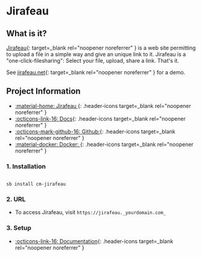 # Jirafeau

## What is it?

[Jirafeau](https://gitlab.com/mojo42/Jirafeau){: target=_blank rel="noopener noreferrer" }  is a web site permitting to upload a file in a simple way and give an unique link to it. Jirafeau is a "one-click-filesharing": Select your file, upload, share a link. That's it.

See [jirafeau.net](https://jirafeau.net/){: target=_blank rel="noopener noreferrer" } for a demo.

## Project Information

- [:material-home: Jirafeau ](https://gitlab.com/mojo42/Jirafeau){: .header-icons target=_blank rel="noopener noreferrer" }
- [:octicons-link-16: Docs](https://gitlab.com/mojo42/Jirafeau){: .header-icons target=_blank rel="noopener noreferrer" }
- [:octicons-mark-github-16: Github:](https://gitlab.com/mojo42/Jirafeau){: .header-icons target=_blank rel="noopener noreferrer" }
- [:material-docker: Docker: ](https://hub.docker.com/r/jgeusebroek/jirafeau){: .header-icons target=_blank rel="noopener noreferrer" }

### 1. Installation

``` shell

sb install cm-jirafeau

```

### 2. URL

- To access Jirafeau, visit `https://jirafeau._yourdomain.com_`

### 3. Setup

- [:octicons-link-16: Documentation](https://gitlab.com/mojo42/Jirafeau){: .header-icons target=_blank rel="noopener noreferrer" }
